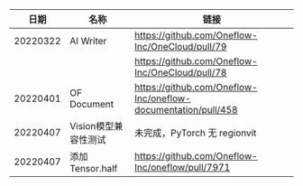 
| 日期     | 名称                 | 链接                                                         |
| -------- | -------------------- | ------------------------------------------------------------ |
| 20220322 | AI Writer            | https://github.com/Oneflow-Inc/OneCloud/pull/79              |
|          |                      | https://github.com/Oneflow-Inc/OneCloud/pull/78              |
| 20220401 | OF Document          | https://github.com/Oneflow-Inc/oneflow-documentation/pull/458 |
| 20220407 | Vision模型兼容性测试 | 未完成，PyTorch 无 regionvit                                 |
| 20220407 | 添加 Tensor.half     | https://github.com/Oneflow-Inc/oneflow/pull/7971             |
